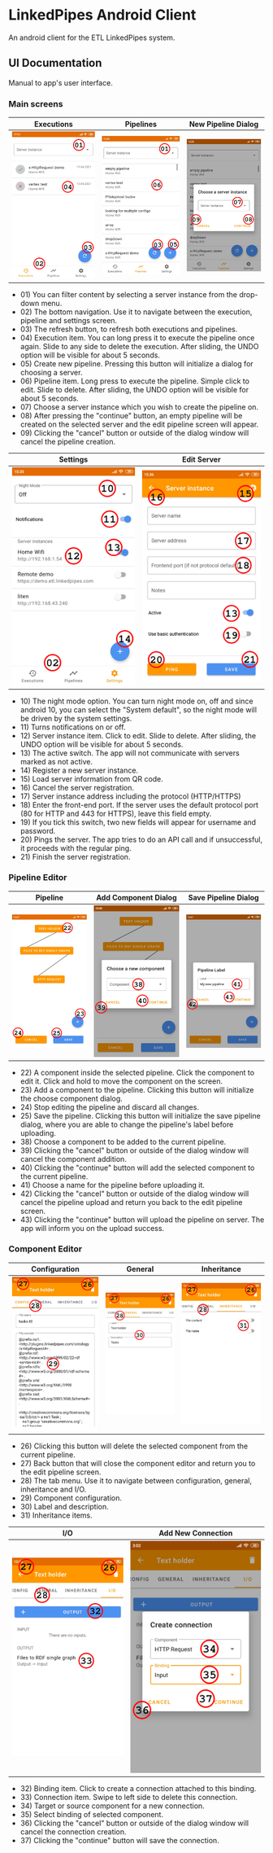 # LinkedPipes Android Client
An android client for the ETL LinkedPipes system.
## UI Documentation
Manual to app's user interface.
### Main screens
Executions | Pipelines | New Pipeline Dialog
-----------|-----------|---------------------
![01](doc/ui/pics/01-executions.png)|![02](doc/ui/pics/02-pipelines.png)|![03](doc/ui/pics/03-newPipeline.png)

<ul>
	<li>01) You can filter content by selecting a server instance from the drop-down menu.</li>
	<li>02) The bottom navigation. Use it to navigate between the execution, pipeline and settings screen.</li>
	<li>03) The refresh button, to refresh both executions and pipelines.</li>
	<li>04) Execution item. You can long press it to execute the pipeline once again. Slide to any side to delete the execution. After sliding, the UNDO option will be visible for about 5 seconds.</li>
	<li>05) Create new pipeline. Pressing this button will initialize a dialog for choosing a server.</li>
	<li>06) Pipeline item. Long press to execute the pipeline. Simple click to edit. Slide to delete. After sliding, the UNDO option will be visible for about 5 seconds.</li>
	<li>07) Choose a server instance which you wish to create the pipeline on.</li>
	<li>08) After pressing the "continue" button, an empty pipeline will be created on the selected server and the edit pipeline screen will appear.</li>
	<li>09) Clicking the "cancel" button or outside of the dialog window will cancel the pipeline creation.</li>
</ul>

Settings | Edit Server
---------|-------------
![04](doc/ui/pics/04-settings.png)|![05](doc/ui/pics/05-editServer.png)

<ul>
	<li>10) The night mode option. You can turn night mode on, off and since android 10, you can select the "System default", so the night mode will be driven by the system settings.</li>
	<li>11) Turns notifications on or off.</li>
	<li>12) Server instance item. Click to edit. Slide to delete. After sliding, the UNDO option will be visible for about 5 seconds.</li>
	<li>13) The active switch. The app will not communicate with servers marked as not active.</li>
	<li>14) Register a new server instance.</li>
	<li>15) Load server information from QR code.</li>
	<li>16) Cancel the server registration.</li>
	<li>17) Server instance address including the protocol (HTTP/HTTPS)</li>
	<li>18) Enter the front-end port. If the server uses the default protocol port (80 for HTTP and 443 for HTTPS), leave this field empty.</li>
	<li>19) If you tick this switch, two new fields will appear for username and password.</li>
	<li>20) Pings the server. The app tries to do an API call and if unsuccessful, it proceeds with the regular ping.</li>
	<li>21) Finish the server registration.</li>
</ul>

### Pipeline Editor
Pipeline | Add Component Dialog | Save Pipeline Dialog
---------|----------------------|----------------------
![06](doc/ui/pics/06-editPipeline.png)|![12](doc/ui/pics/12-newComponent.png)|![13](doc/ui/pics/13-savePipeline.png)

<ul>
	<li>22) A component inside the selected pipeline. Click the component to edit it. Click and hold to move the component on the screen.</li>
	<li>23) Add a component to the pipeline. Clicking this button will initialize the choose component dialog.</li>
	<li>24) Stop editing the pipeline and discard all changes.</li>
	<li>25) Save the pipeline. Clicking this button will initialize the save pipeline dialog, where you are able to change the pipeline's label before uploading.</li>
	<li>38) Choose a component to be added to the current pipeline.</li>
	<li>39) Clicking the "cancel" button or outside of the dialog window will cancel the component addition.</li>
	<li>40) Clicking the "continue" button will add the selected component to the current pipeline.</li>
	<li>41) Choose a name for the pipeline before uploading it.</li>
	<li>42) Clicking the "cancel" button or outside of the dialog window will cancel the pipeline upload and return you back to the edit pipeline screen.</li>
	<li>43) Clicking the "continue" button will upload the pipeline on server. The app will inform you on the upload success.</li>
</ul>

### Component Editor
Configuration | General | Inheritance
--------------|---------|-------------
![07](doc/ui/pics/07-configuration.png)|![08](doc/ui/pics/08-general.png)|![09](doc/ui/pics/09-inheritance.png)

<ul>
	<li>26) Clicking this button will delete the selected component from the current pipeline.</li>
	<li>27) Back button that will close the component editor and return you to the edit pipeline screen.</li>
	<li>28) The tab menu. Use it to navigate between configuration, general, inheritance and I/O.</li>
	<li>29) Component configuration.</li>
	<li>30) Label and description.</li>
	<li>31) Inheritance items.</li>
</ul>

I/O | Add New Connection
----|--------------------
![10](doc/ui/pics/10-io.png)|![11](doc/ui/pics/11-newConnection.png)

<ul>
	<li>32) Binding item. Click to create a connection attached to this binding.</li>
	<li>33) Connection item. Swipe to left side to delete this connection.</li>
	<li>34) Target or source component for a new connection.</li>
	<li>35) Select binding of selected component.</li>
	<li>36) Clicking the "cancel" button or outside of the dialog window will cancel the connection creation.</li>
	<li>37) Clicking the "continue" button will save the connection.</li>
</ul>
